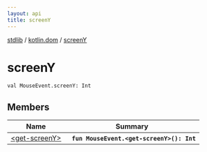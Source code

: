 ```yaml
---
layout: api
title: screenY
---
```

[stdlib](../../index.md) / [kotlin.dom](../index.md) / [screenY](index.md)

# screenY

```
val MouseEvent.screenY: Int
```

## Members

| Name | Summary |
|------|---------|
|[&lt;get-screenY&gt;](_get-screenY_.md)|&nbsp;&nbsp;**`fun MouseEvent.<get-screenY>(): Int`**<br>|
